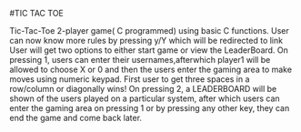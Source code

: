 #TIC TAC TOE


Tic-Tac-Toe 2-player game( C programmed) using basic C functions.
User can now know more rules by pressing y/Y which will be redirected to link
User will get two options to either start game or view the LeaderBoard.
On pressing 1, users can enter their usernames,afterwhich player1 will be allowed to choose X or 0 and then the users enter the gaming area to make moves using numeric keypad.
First user to get three spaces in a row/column or diagonally wins!
On pressing 2, a LEADERBOARD will be shown of the users played on a particular system, after which users can enter the gaming area on pressing 1 or by pressing any other key, they can end the game and come back later.


